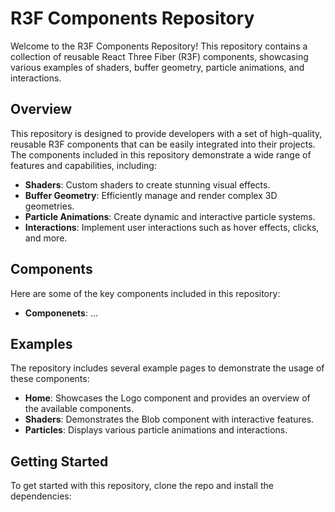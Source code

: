 # R3F Components Repository

Welcome to the R3F Components Repository! This repository contains a collection of reusable React Three Fiber (R3F) components, showcasing various examples of shaders, buffer geometry, particle animations, and interactions.

## Overview

This repository is designed to provide developers with a set of high-quality, reusable R3F components that can be easily integrated into their projects. The components included in this repository demonstrate a wide range of features and capabilities, including:

- **Shaders**: Custom shaders to create stunning visual effects.
- **Buffer Geometry**: Efficiently manage and render complex 3D geometries.
- **Particle Animations**: Create dynamic and interactive particle systems.
- **Interactions**: Implement user interactions such as hover effects, clicks, and more.

## Components

Here are some of the key components included in this repository:

- **Componenets**: ...

## Examples

The repository includes several example pages to demonstrate the usage of these components:

- **Home**: Showcases the Logo component and provides an overview of the available components.
- **Shaders**: Demonstrates the Blob component with interactive features.
- **Particles**: Displays various particle animations and interactions.

## Getting Started

To get started with this repository, clone the repo and install the dependencies:

